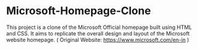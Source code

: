 # Microsoft-Homepage-Clone
This project is a clone of the Microsoft Official homepage built using HTML and CSS. 
It aims to replicate the overall design and layout of the Microsoft website homepage.
( Original Website: https://www.microsoft.com/en-in )
